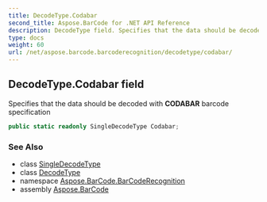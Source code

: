 ```yaml
---
title: DecodeType.Codabar
second_title: Aspose.BarCode for .NET API Reference
description: DecodeType field. Specifies that the data should be decoded with CODABAR barcode specification
type: docs
weight: 60
url: /net/aspose.barcode.barcoderecognition/decodetype/codabar/
---
```

## DecodeType.Codabar field

Specifies that the data should be decoded with **CODABAR** barcode specification

```csharp
public static readonly SingleDecodeType Codabar;
```

### See Also

* class [SingleDecodeType](../../singledecodetype/)
* class [DecodeType](../)
* namespace [Aspose.BarCode.BarCodeRecognition](../../decodetype/)
* assembly [Aspose.BarCode](../../../)


